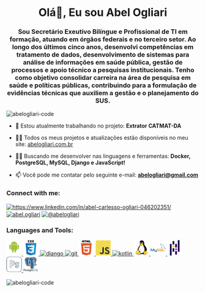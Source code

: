 <h1 align="center">Olá👋, Eu sou Abel Ogliari</h1>
<h3 align="center">Sou Secretário Exeutivo Bilíngue e Profissional de TI em formação, atuando em órgãos federais e no terceiro setor. Ao longo dos últimos cinco anos, desenvolvi competências em tratamento de dados, desenvolvimento de sistemas para análise de informações em saúde pública, gestão de processos e apoio técnico a pesquisas institucionais. Tenho como objetivo consolidar carreira na área de pesquisa em saúde e políticas públicas, contribuindo para a formulação de evidências técnicas que auxiliem a gestão e o planejamento do SUS.</h3>

<p align="left"> <img src="https://komarev.com/ghpvc/?username=abelogliari-code&label=Profile%20views&color=0e75b6&style=flat" alt="abelogliari-code" /> </p>

- 🔭 Estou atualmente trabalhando no projeto: **Extrator CATMAT-DA**

- 👨‍💻 Todos os meus projetos e atualizações estão disponíveis no meu site: [abelogliari.com.br](abelogliari.com.br)

- 👨‍💻 Buscando me desenvolver nas linguagens e ferramentas: **Docker, PostgreSQL, MySQL, Django e JavaScript!**

- 📫 Você pode me contatar pelo seguinte e-mail: **abelogliari@gmail.com**

<h3 align="left">Connect with me:</h3>
<p align="left">
<a href="https://www.linkedin.com/in/abel-carlesso-ogliari-046202351/" target="blank"><img align="center" src="https://raw.githubusercontent.com/rahuldkjain/github-profile-readme-generator/master/src/images/icons/Social/linked-in-alt.svg" alt="https://www.linkedin.com/in/abel-carlesso-ogliari-046202351/" height="30" width="40" /></a>
<a href="https://instagram.com/abel.ogliari" target="blank"><img align="center" src="https://raw.githubusercontent.com/rahuldkjain/github-profile-readme-generator/master/src/images/icons/Social/instagram.svg" alt="abel.ogliari" height="30" width="40" /></a>
<a href="https://www.youtube.com/@abelogliari" target="blank"><img align="center" src="https://raw.githubusercontent.com/rahuldkjain/github-profile-readme-generator/master/src/images/icons/Social/youtube.svg" alt="@abelogliari" height="30" width="40" /></a>
</p>

<h3 align="left">Languages and Tools:</h3>
<p align="left"> <a href="https://developer.android.com" target="_blank" rel="noreferrer"> <img src="https://raw.githubusercontent.com/devicons/devicon/master/icons/android/android-original-wordmark.svg" alt="android" width="40" height="40"/> </a> <a href="https://www.w3schools.com/css/" target="_blank" rel="noreferrer"> <img src="https://raw.githubusercontent.com/devicons/devicon/master/icons/css3/css3-original-wordmark.svg" alt="css3" width="40" height="40"/> </a> <a href="https://www.djangoproject.com/" target="_blank" rel="noreferrer"> <img src="https://cdn.worldvectorlogo.com/logos/django.svg" alt="django" width="40" height="40"/> </a> <a href="https://git-scm.com/" target="_blank" rel="noreferrer"> <img src="https://www.vectorlogo.zone/logos/git-scm/git-scm-icon.svg" alt="git" width="40" height="40"/> </a> <a href="https://www.w3.org/html/" target="_blank" rel="noreferrer"> <img src="https://raw.githubusercontent.com/devicons/devicon/master/icons/html5/html5-original-wordmark.svg" alt="html5" width="40" height="40"/> </a> <a href="https://developer.mozilla.org/en-US/docs/Web/JavaScript" target="_blank" rel="noreferrer"> <img src="https://raw.githubusercontent.com/devicons/devicon/master/icons/javascript/javascript-original.svg" alt="javascript" width="40" height="40"/> </a> <a href="https://kotlinlang.org" target="_blank" rel="noreferrer"> <img src="https://www.vectorlogo.zone/logos/kotlinlang/kotlinlang-icon.svg" alt="kotlin" width="40" height="40"/> </a> <a href="https://www.linux.org/" target="_blank" rel="noreferrer"> <img src="https://raw.githubusercontent.com/devicons/devicon/master/icons/linux/linux-original.svg" alt="linux" width="40" height="40"/> </a> <a href="https://www.mysql.com/" target="_blank" rel="noreferrer"> <img src="https://raw.githubusercontent.com/devicons/devicon/master/icons/mysql/mysql-original-wordmark.svg" alt="mysql" width="40" height="40"/> </a> <a href="https://pandas.pydata.org/" target="_blank" rel="noreferrer"> <img src="https://raw.githubusercontent.com/devicons/devicon/2ae2a900d2f041da66e950e4d48052658d850630/icons/pandas/pandas-original.svg" alt="pandas" width="40" height="40"/> </a> <a href="https://www.photoshop.com/en" target="_blank" rel="noreferrer"> <img src="https://raw.githubusercontent.com/devicons/devicon/master/icons/photoshop/photoshop-line.svg" alt="photoshop" width="40" height="40"/> </a> <a href="https://www.postgresql.org" target="_blank" rel="noreferrer"> <img src="https://raw.githubusercontent.com/devicons/devicon/master/icons/postgresql/postgresql-original-wordmark.svg" alt="postgresql" width="40" height="40"/> </a> </p>

<p><img align="center" src="https://github-readme-stats.vercel.app/api/top-langs?username=abelogliari-code&show_icons=true&locale=en&layout=compact" alt="abelogliari-code" /></p>
